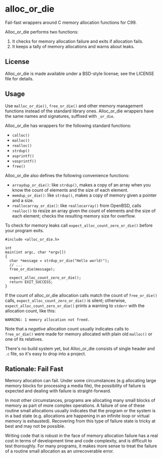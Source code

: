 alloc_or_die
============

Fail-fast wrappers around C memory allocation functions for C99.

Alloc_or_die performs two functions:

  1.  It checks for memory allocation failure and exits if allocation fails.
  2.  It keeps a tally of memory allocations and warns about leaks.


License
-------
Alloc_or_die is made available under a BSD-style license; see the LICENSE file 
for details.


Usage
-----

Use `malloc_or_die()`, `free_or_die()` and other memory management functions 
instead of the standard library ones.  Alloc_or_die wrappers have the same 
names and signatures, suffixed with `_or_die`.

Alloc_or_die has wrappers for the following standard functions:

  -   `calloc()`
  -   `malloc()`
  -   `realloc()`
  -   `strdup()`
  -   `asprintf()`
  -   `vasprintf()`
  -   `free()`
  
Alloc_or_die also defines the following convenience functions:

  -   `arraydup_or_die()`: like `strdup()`, makes a copy of an array when you 
      know the count of elements and the size of each element.
  -   `memdup_or_die()`: like `strdup()`, makes a copy of memory given a 
      pointer and a size.
  -   `reallocarray_or_die()`: like `reallocarray()` from OpenBSD, calls 
      `realloc()` to resize an array given the count of elements and the size
      of each element; checks the resulting memory size for overflow.

To check for memory leaks call `expect_alloc_count_zero_or_die()` before your 
program exits.

    #include <alloc_or_die.h>

    int
    main(int argc, char *argv[])
    {
      char *message = strdup_or_die("Hello world!");
      // ...
      free_or_die(message);
      
      expect_alloc_count_zero_or_die();
      return EXIT_SUCCESS;
    }

If the count of alloc_or_die allocation calls match the count of 
`free_or_die()` calls, `expect_alloc_count_zero_or_die()` is silent; otherwise, 
`expect_alloc_count_zero_or_die()` prints a warning to `stderr` with the 
allocation count, like this:

    WARNING: 1 memory allocation not freed.

Note that a _negative_ allocation count usually indicates calls to 
`free_or_die()` were made for memory allocated with plain old `malloc()` or one 
of its relatives.

There's no build system yet, but Alloc_or_die consists of single header and 
`.c` file, so it's easy to drop into a project.


Rationale: Fail Fast
--------------------

Memory allocation can fail. Under some circumstances (e.g allocating large 
memory blocks for processing a media file), the possibility of failure is 
expected and dealing with failure is straight-forward.

In most other circumstances, programs are allocating many small blocks of
memory as part of more complex operations. A failure of one of these routine 
small allocations usually indicates that the program or the system is in a bad 
state (e.g. allocations are happening in an infinite loop or virtual memory is 
exhausted). Recovering from this type of failure state is tricky at best and 
may not be possible.

Writing code that is robust in the face of memory allocation failure has a real
cost in terms of development time and code complexity, and is difficult to test 
thoroughly. For many programs, it makes more sense to treat the failure of a 
routine small allocation as an unrecoverable error.

